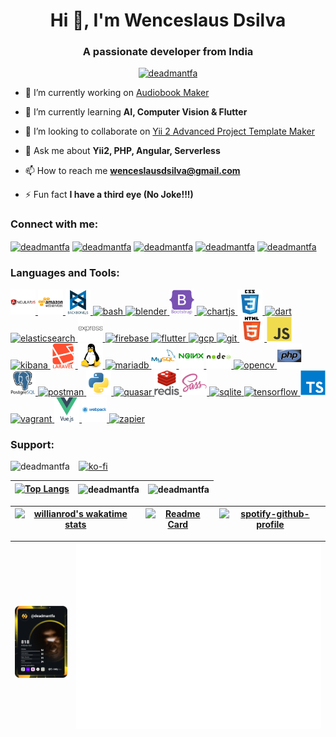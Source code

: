 <h1 align="center">Hi 👋, I'm Wenceslaus Dsilva</h1>
<h3 align="center">A passionate developer from India</h3>

<p align="center"> <a href="https://github.com/ryo-ma/github-profile-trophy"><img src="https://github-profile-trophy.vercel.app/?username=deadmantfa&theme=onedark" alt="deadmantfa" /></a> </p>


- 🔭 I’m currently working on [Audiobook Maker](https://github.com/deadmantfa/audiobookmaker)

- 🌱 I’m currently learning **AI, Computer Vision & Flutter**

- 👯 I’m looking to collaborate on [Yii 2 Advanced Project Template Maker](https://github.com/deadmantfa/yii2-advanced-template-starter)

- 💬 Ask me about **Yii2, PHP, Angular, Serverless**

- 📫 How to reach me **wenceslausdsilva@gmail.com**

- ⚡ Fun fact **I have a third eye (No Joke!!!)**

<h3 align="left">Connect with me:</h3>
<p align="left">
<a href="https://dev.to/deadmantfa" target="blank"><img align="center" src="https://cdn.jsdelivr.net/npm/simple-icons@3.0.1/icons/dev-dot-to.svg" alt="deadmantfa" height="30" width="40" /></a>
<a href="https://twitter.com/deadmantfa" target="blank"><img align="center" src="https://cdn.jsdelivr.net/npm/simple-icons@3.0.1/icons/twitter.svg" alt="deadmantfa" height="30" width="40" /></a>
<a href="https://linkedin.com/in/deadmantfa" target="blank"><img align="center" src="https://cdn.jsdelivr.net/npm/simple-icons@3.0.1/icons/linkedin.svg" alt="deadmantfa" height="30" width="40" /></a>
<a href="https://fb.com/deadmantfa" target="blank"><img align="center" src="https://cdn.jsdelivr.net/npm/simple-icons@3.0.1/icons/facebook.svg" alt="deadmantfa" height="30" width="40" /></a>
<a href="https://instagram.com/deadmantfa" target="blank"><img align="center" src="https://cdn.jsdelivr.net/npm/simple-icons@3.0.1/icons/instagram.svg" alt="deadmantfa" height="30" width="40" /></a>
</p>

<h3 align="left">Languages and Tools:</h3>
<p align="left"> <a href="https://angular.io" target="_blank"> <img src="https://raw.githubusercontent.com/devicons/devicon/master/icons/angularjs/angularjs-original-wordmark.svg" alt="angularjs" width="40" height="40"/> </a> <a href="https://aws.amazon.com" target="_blank"> <img src="https://raw.githubusercontent.com/devicons/devicon/master/icons/amazonwebservices/amazonwebservices-original-wordmark.svg" alt="aws" width="40" height="40"/> </a> <a href="https://backbonejs.org" target="_blank"> <img src="https://raw.githubusercontent.com/devicons/devicon/master/icons/backbonejs/backbonejs-original-wordmark.svg" alt="backbonejs" width="40" height="40"/> </a> <a href="https://www.gnu.org/software/bash/" target="_blank"> <img src="https://www.vectorlogo.zone/logos/gnu_bash/gnu_bash-icon.svg" alt="bash" width="40" height="40"/> </a> <a href="https://www.blender.org/" target="_blank"> <img src="https://download.blender.org/branding/community/blender_community_badge_white.svg" alt="blender" width="40" height="40"/> </a> <a href="https://getbootstrap.com" target="_blank"> <img src="https://raw.githubusercontent.com/devicons/devicon/master/icons/bootstrap/bootstrap-plain-wordmark.svg" alt="bootstrap" width="40" height="40"/> </a> <a href="https://www.chartjs.org" target="_blank"> <img src="https://www.chartjs.org/media/logo-title.svg" alt="chartjs" width="40" height="40"/> </a> <a href="https://www.w3schools.com/css/" target="_blank"> <img src="https://raw.githubusercontent.com/devicons/devicon/master/icons/css3/css3-original-wordmark.svg" alt="css3" width="40" height="40"/> </a> <a href="https://dart.dev" target="_blank"> <img src="https://www.vectorlogo.zone/logos/dartlang/dartlang-icon.svg" alt="dart" width="40" height="40"/> </a> <a href="https://www.elastic.co" target="_blank"> <img src="https://www.vectorlogo.zone/logos/elastic/elastic-icon.svg" alt="elasticsearch" width="40" height="40"/> </a> <a href="https://expressjs.com" target="_blank"> <img src="https://raw.githubusercontent.com/devicons/devicon/master/icons/express/express-original-wordmark.svg" alt="express" width="40" height="40"/> </a> <a href="https://firebase.google.com/" target="_blank"> <img src="https://www.vectorlogo.zone/logos/firebase/firebase-icon.svg" alt="firebase" width="40" height="40"/> </a> <a href="https://flutter.dev" target="_blank"> <img src="https://www.vectorlogo.zone/logos/flutterio/flutterio-icon.svg" alt="flutter" width="40" height="40"/> </a> <a href="https://cloud.google.com" target="_blank"> <img src="https://www.vectorlogo.zone/logos/google_cloud/google_cloud-icon.svg" alt="gcp" width="40" height="40"/> </a> <a href="https://git-scm.com/" target="_blank"> <img src="https://www.vectorlogo.zone/logos/git-scm/git-scm-icon.svg" alt="git" width="40" height="40"/> </a> <a href="https://www.w3.org/html/" target="_blank"> <img src="https://raw.githubusercontent.com/devicons/devicon/master/icons/html5/html5-original-wordmark.svg" alt="html5" width="40" height="40"/> </a> <a href="https://developer.mozilla.org/en-US/docs/Web/JavaScript" target="_blank"> <img src="https://raw.githubusercontent.com/devicons/devicon/master/icons/javascript/javascript-original.svg" alt="javascript" width="40" height="40"/> </a> <a href="https://www.elastic.co/kibana" target="_blank"> <img src="https://www.vectorlogo.zone/logos/elasticco_kibana/elasticco_kibana-icon.svg" alt="kibana" width="40" height="40"/> </a> <a href="https://laravel.com/" target="_blank"> <img src="https://raw.githubusercontent.com/devicons/devicon/master/icons/laravel/laravel-plain-wordmark.svg" alt="laravel" width="40" height="40"/> </a> <a href="https://www.linux.org/" target="_blank"> <img src="https://raw.githubusercontent.com/devicons/devicon/master/icons/linux/linux-original.svg" alt="linux" width="40" height="40"/> </a> <a href="https://mariadb.org/" target="_blank"> <img src="https://www.vectorlogo.zone/logos/mariadb/mariadb-icon.svg" alt="mariadb" width="40" height="40"/> </a> <a href="https://www.mysql.com/" target="_blank"> <img src="https://raw.githubusercontent.com/devicons/devicon/master/icons/mysql/mysql-original-wordmark.svg" alt="mysql" width="40" height="40"/> </a> <a href="https://www.nginx.com" target="_blank"> <img src="https://raw.githubusercontent.com/devicons/devicon/master/icons/nginx/nginx-original.svg" alt="nginx" width="40" height="40"/> </a> <a href="https://nodejs.org" target="_blank"> <img src="https://raw.githubusercontent.com/devicons/devicon/master/icons/nodejs/nodejs-original-wordmark.svg" alt="nodejs" width="40" height="40"/> </a> <a href="https://opencv.org/" target="_blank"> <img src="https://www.vectorlogo.zone/logos/opencv/opencv-icon.svg" alt="opencv" width="40" height="40"/> </a> <a href="https://www.php.net" target="_blank"> <img src="https://raw.githubusercontent.com/devicons/devicon/master/icons/php/php-original.svg" alt="php" width="40" height="40"/> </a> <a href="https://www.postgresql.org" target="_blank"> <img src="https://raw.githubusercontent.com/devicons/devicon/master/icons/postgresql/postgresql-original-wordmark.svg" alt="postgresql" width="40" height="40"/> </a> <a href="https://postman.com" target="_blank"> <img src="https://www.vectorlogo.zone/logos/getpostman/getpostman-icon.svg" alt="postman" width="40" height="40"/> </a> <a href="https://www.python.org" target="_blank"> <img src="https://raw.githubusercontent.com/devicons/devicon/master/icons/python/python-original.svg" alt="python" width="40" height="40"/> </a> <a href="https://quasar.dev/" target="_blank"> <img src="https://cdn.quasar.dev/logo/svg/quasar-logo.svg" alt="quasar" width="40" height="40"/> </a> <a href="https://redis.io" target="_blank"> <img src="https://raw.githubusercontent.com/devicons/devicon/master/icons/redis/redis-original-wordmark.svg" alt="redis" width="40" height="40"/> </a> <a href="https://sass-lang.com" target="_blank"> <img src="https://raw.githubusercontent.com/devicons/devicon/master/icons/sass/sass-original.svg" alt="sass" width="40" height="40"/> </a> <a href="https://www.sqlite.org/" target="_blank"> <img src="https://www.vectorlogo.zone/logos/sqlite/sqlite-icon.svg" alt="sqlite" width="40" height="40"/> </a> <a href="https://www.tensorflow.org" target="_blank"> <img src="https://www.vectorlogo.zone/logos/tensorflow/tensorflow-icon.svg" alt="tensorflow" width="40" height="40"/> </a> <a href="https://www.typescriptlang.org/" target="_blank"> <img src="https://raw.githubusercontent.com/devicons/devicon/master/icons/typescript/typescript-original.svg" alt="typescript" width="40" height="40"/> </a> <a href="https://www.vagrantup.com/" target="_blank"> <img src="https://www.vectorlogo.zone/logos/vagrantup/vagrantup-icon.svg" alt="vagrant" width="40" height="40"/> </a> <a href="https://vuejs.org/" target="_blank"> <img src="https://raw.githubusercontent.com/devicons/devicon/master/icons/vuejs/vuejs-original-wordmark.svg" alt="vuejs" width="40" height="40"/> </a> <a href="https://webpack.js.org" target="_blank"> <img src="https://raw.githubusercontent.com/devicons/devicon/d00d0969292a6569d45b06d3f350f463a0107b0d/icons/webpack/webpack-original-wordmark.svg" alt="webpack" width="40" height="40"/> </a> <a href="https://zapier.com" target="_blank"> <img src="https://www.vectorlogo.zone/logos/zapier/zapier-icon.svg" alt="zapier" width="40" height="40"/> </a> </p>

<h3 align="left">Support:</h3>
<p>

<a href="https://www.buymeacoffee.com/deadmantfa"> <img align="left" src="https://cdn.buymeacoffee.com/buttons/v2/default-yellow.png" height="25" width="105" alt="deadmantfa" /></a>

&nbsp;[![ko-fi](https://img.shields.io/badge/Ko--fi-F16061?style=for-the-badge&logo=ko-fi&logoColor=white)](https://ko-fi.com/deadmantfa)

</p>


| [![Top Langs](https://github-readme-stats.vercel.app/api/top-langs/?username=deadmantfa&layout=compact&theme=material-palenight)](https://github.com/deadmantfa) | <img align="center" src="https://github-readme-stats.vercel.app/api?username=deadmantfa&show_icons=true&locale=en&layout=compact&theme=material-palenight" alt="deadmantfa" /> | <img align="center" src="https://github-readme-streak-stats.herokuapp.com/?user=deadmantfa&show_icons=true&locale=en&layout=compact&theme=material-palenight" alt="deadmantfa" /> |
| --- | --- | --- |



| [![willianrod's wakatime stats](https://github-readme-stats.vercel.app/api/wakatime?username=@deadmantfa&layout=compact&theme=material-palenight)](https://github.com/deadmantfa) | [![Readme Card](https://github-readme-stats.vercel.app/api/pin/?username=deadmantfa&repo=yii2-advanced-template-starter&theme=material-palenight&layout=compact)](https://github.com/deadmantfa/yii2-advanced-template-starter) | [![spotify-github-profile](https://spotify-github-profile.vercel.app/api/view?uid=12173715755&cover_image=true&theme=compact)](https://spotify-github-profile.vercel.app/api/view?uid=12173715755&redirect=true) |
| --- | --- | --- |

| <p align="center"><a href="https://app.daily.dev/deadmantfa"><img src="https://github.com/deadmantfa/deadmantfa/blob/main/devcard.svg" width="400" alt="Wenceslaus Dsilva's Dev Card"/></a></p> | <img src="https://raw.githubusercontent.com/deadmantfa/deadmantfa/main/metrics.plugin.skyline.svg" alt=""></img><img width="900" height="1" alt=""> |
| --- | --- |
